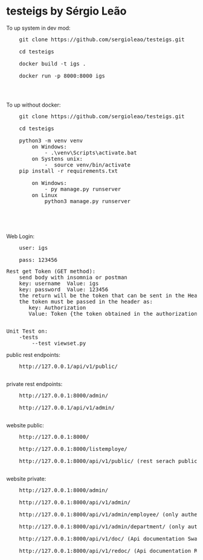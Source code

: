 # testeigs by Sérgio Leão
<p> 
To up system in dev mod: <br>
    <pre>
    git clone https://github.com/sergioleao/testeigs.git <br>
    cd testeigs  <br>
    docker build -t igs .  <br>
    docker run -p 8000:8000 igs</p>
    </pre>
    
<p> 
To up without docker: <br>
    <pre>
    git clone https://github.com/sergioleao/testeigs.git <br>
    cd testeigs  <br>
    python3 -m venv venv
        on Windows:
            - .\venv\Scripts\activate.bat
        on Systens unix:
            -  source venv/bin/activate
    pip install -r requirements.txt   <br>
        on Windows:
            - py manage.py runserver
        on Linux
            python3 manage.py runserver
    </p>
    </pre>


Web Login:
 <pre>
    user: igs <br>
    pass: 123456</pre>
<pre>
Rest get Token (GET method):
    send body with insomnia or postman
    key: username  Value: igs 
    key: password  Value: 123456 
    the return will be the token that can be sent in the Header to access private endpoints through REST requests
    the token must be passed in the header as:
       key: Authorization
       Value: Token {the token obtained in the authorization endpoint request (api-token-auth)}

</pre>
<pre>
Unit Test on:
    -tests
        --test_viewset.py
</pre>

public rest endpoints:<br>
<pre>
    http://127.0.0.1/api/v1/public/ <br>
</pre>
private rest endpoints: <br>
<pre>
    http://127.0.0.1:8000/admin/ <br>
    http://127.0.0.1/api/v1/admin/ <br>
</pre>
website public: <br> 
<pre>
    http://127.0.0.1:8000/ <br>
    http://127.0.0.1:8000/listemploye/ <br>
    http://127.0.0.1:8000/api/v1/public/ (rest serach public for web) <br>
</pre>
website private: <br>
<pre>
    http://127.0.0.1:8000/admin/ <br>
    http://127.0.0.1:8000/api/v1/admin/ <br>
    http://127.0.0.1:8000/api/v1/admin/employee/ (only authenticated) <br>
    http://127.0.0.1:8000/api/v1/admin/department/ (only authenticated) <br>
    http://127.0.0.1:8000/api/v1/doc/ (Api documentation Swagger) <br>
    http://127.0.0.1:8000/api/v1/redoc/ (Api documentation RedDoc) <br>
</pre>
    



